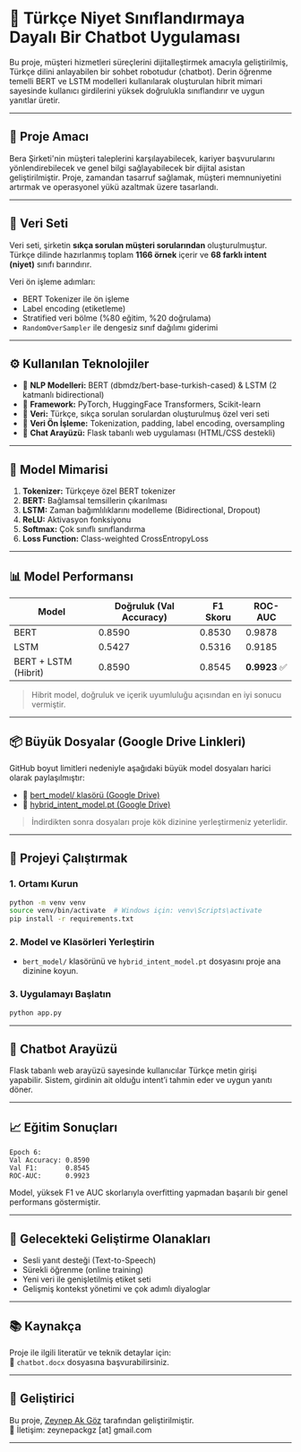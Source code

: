 
# 🤖 Türkçe Niyet Sınıflandırmaya Dayalı Bir Chatbot Uygulaması

Bu proje, müşteri hizmetleri süreçlerini dijitalleştirmek amacıyla geliştirilmiş, Türkçe dilini anlayabilen bir sohbet robotudur (chatbot). Derin öğrenme temelli BERT ve LSTM modelleri kullanılarak oluşturulan hibrit mimari sayesinde kullanıcı girdilerini yüksek doğrulukla sınıflandırır ve uygun yanıtlar üretir.

---

## 📌 Proje Amacı

Bera Şirketi'nin müşteri taleplerini karşılayabilecek, kariyer başvurularını yönlendirebilecek ve genel bilgi sağlayabilecek bir dijital asistan geliştirilmiştir. Proje, zamandan tasarruf sağlamak, müşteri memnuniyetini artırmak ve operasyonel yükü azaltmak üzere tasarlandı.

---

## 📂 Veri Seti

Veri seti, şirketin **sıkça sorulan müşteri sorularından** oluşturulmuştur. Türkçe dilinde hazırlanmış toplam **1166 örnek** içerir ve **68 farklı intent (niyet)** sınıfı barındırır.

Veri ön işleme adımları:

- BERT Tokenizer ile ön işleme
- Label encoding (etiketleme)
- Stratified veri bölme (%80 eğitim, %20 doğrulama)
- `RandomOverSampler` ile dengesiz sınıf dağılımı giderimi

---

## ⚙️ Kullanılan Teknolojiler

- 🧠 **NLP Modelleri:** BERT (dbmdz/bert-base-turkish-cased) & LSTM (2 katmanlı bidirectional)
- 🔧 **Framework:** PyTorch, HuggingFace Transformers, Scikit-learn
- 🧪 **Veri:** Türkçe, sıkça sorulan sorulardan oluşturulmuş özel veri seti
- 🧼 **Veri Ön İşleme:** Tokenization, padding, label encoding, oversampling
- 💬 **Chat Arayüzü:** Flask tabanlı web uygulaması (HTML/CSS destekli)

---

## 🧠 Model Mimarisi

1. **Tokenizer:** Türkçeye özel BERT tokenizer
2. **BERT:** Bağlamsal temsillerin çıkarılması
3. **LSTM:** Zaman bağımlılıklarını modelleme (Bidirectional, Dropout)
4. **ReLU:** Aktivasyon fonksiyonu
5. **Softmax:** Çok sınıflı sınıflandırma
6. **Loss Function:** Class-weighted CrossEntropyLoss

---

## 📊 Model Performansı

| Model               | Doğruluk (Val Accuracy) | F1 Skoru | ROC-AUC |
|--------------------|--------------------------|----------|---------|
| BERT               | 0.8590                   | 0.8530   | 0.9878  |
| LSTM               | 0.5427                   | 0.5316   | 0.9185  |
| BERT + LSTM (Hibrit)| 0.8590                  | 0.8545   | **0.9923** ✅ |

> Hibrit model, doğruluk ve içerik uyumluluğu açısından en iyi sonucu vermiştir.

---

## 📦 Büyük Dosyalar (Google Drive Linkleri)

GitHub boyut limitleri nedeniyle aşağıdaki büyük model dosyaları harici olarak paylaşılmıştır:

- 📁 [bert_model/ klasörü (Google Drive)](https://drive.google.com/drive/folders/1T17ijqrvz1wu0A4ydw7kcB0BRQIV492W?usp=drive_link)  
- 🧠 [hybrid_intent_model.pt (Google Drive)](https://drive.google.com/file/d/1LF0U_ZQPUSu1TnXBokU0jS7cucvgfFm4/view?usp=sharing)

> İndirdikten sonra dosyaları proje kök dizinine yerleştirmeniz yeterlidir.

---

## 🚀 Projeyi Çalıştırmak

### 1. Ortamı Kurun
```bash
python -m venv venv
source venv/bin/activate  # Windows için: venv\Scripts\activate
pip install -r requirements.txt
```

### 2. Model ve Klasörleri Yerleştirin
- `bert_model/` klasörünü ve `hybrid_intent_model.pt` dosyasını proje ana dizinine koyun.

### 3. Uygulamayı Başlatın
```bash
python app.py
```

---

## 💬 Chatbot Arayüzü

Flask tabanlı web arayüzü sayesinde kullanıcılar Türkçe metin girişi yapabilir. Sistem, girdinin ait olduğu intent’i tahmin eder ve uygun yanıtı döner.

---

## 📈 Eğitim Sonuçları

```text
Epoch 6:
Val Accuracy: 0.8590
Val F1:       0.8545
ROC-AUC:      0.9923
```

Model, yüksek F1 ve AUC skorlarıyla overfitting yapmadan başarılı bir genel performans göstermiştir.

---

## 🔮 Gelecekteki Geliştirme Olanakları

- Sesli yanıt desteği (Text-to-Speech)
- Sürekli öğrenme (online training)
- Yeni veri ile genişletilmiş etiket seti
- Gelişmiş kontekst yönetimi ve çok adımlı diyaloglar

---

## 📚 Kaynakça

Proje ile ilgili literatür ve teknik detaylar için:  
📄 `chatbot.docx` dosyasına başvurabilirsiniz.

---

## 👤 Geliştirici

Bu proje, [Zeynep Ak Göz](https://github.com/zeynepackgz) tarafından geliştirilmiştir.  
📧 İletişim: zeynepackgz [at] gmail.com

---
